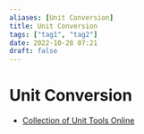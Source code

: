 ```yaml
---
aliases: [Unit Conversion]
title: Unit Conversion
tags: ["tag1", "tag2"]
date: 2022-10-28 07:21
draft: false
---
```


# Unit Conversion

- [Collection of Unit Tools Online](https://codebeautify.org/unit-tools)
